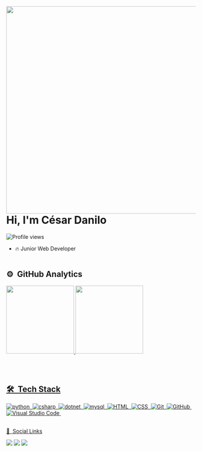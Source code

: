 
<img align="right" height="550em"  src="https://raw.githubusercontent.com/gist/CesarDanilo/68e48684b7ff14885d7a2fa10ebb6688/raw/43e35076ac60fcc5a4f20880576d545334afa207/githubcard2.svg"/>
<h1 align="left">Hi, I'm César Danilo</h1>
<p align="left"> <img src="https://komarev.com/ghpvc/?username=CesarDanilo&color=blueviolet" alt="Profile views" /> </p>

- 🔥 Junior Web Developer
<br><br>

## ⚙️ &nbsp;GitHub Analytics

<div align="left">
  <a href="https://github.com/CesarDanilo">
  <img height="180m" src="https://github-readme-stats.vercel.app/api?username=CesarDanilo&show_icons=true&theme=midnight-purple&include_all_commits=true&count_private=true"/>
  <img height="180m" src="https://github-readme-stats.vercel.app/api/top-langs/?username=CesarDanilo&layout=compact&langs_count=7&theme=midnight-purple"/>
</div>

<br><br>

## 🛠 &nbsp;Tech Stack

![python](https://img.shields.io/badge/-Python-05122A?style=for-the-badge&logo=python)&nbsp;
![csharp](https://img.shields.io/badge/-Csharp-05122A?style=for-the-badge&logo=csharp)&nbsp;
![dotnet](https://img.shields.io/badge/-dotnet-05122A?style=for-the-badge&logo=dotnet)&nbsp;
![mysql](https://img.shields.io/badge/-Mysql-05122A?style=for-the-badge&logo=mysql)&nbsp;
![HTML](https://img.shields.io/badge/-HTML-05122A?style=for-the-badge&logo=HTML5)&nbsp;
![CSS](https://img.shields.io/badge/-CSS-05122A?style=for-the-badge&logo=CSS3&logoColor=1572B6)&nbsp;
![Git](https://img.shields.io/badge/-Git-05122A?style=for-the-badge&logo=git)&nbsp;
![GitHub](https://img.shields.io/badge/-GitHub-05122A?style=for-the-badge&logo=github)&nbsp;
![Visual Studio Code](https://img.shields.io/badge/-Visual%20Studio%20Code-05122A?style=for-the-badge&logo=visual-studio-code&logoColor=007ACC)&nbsp;
 <br><br>

🦲 &nbsp;Social Links

<p align="left" style="background:yellow">


<div>
  <a href="https://instagram.com/cesar_danilo616" target="_blank"><img src="https://img.shields.io/badge/-Instagram-%23E4405F?style=for-the-badge&logo=instagram&logoColor=white" target="_blank"></a>
  <a href = "mailto:cesardanilopalacios616@gmail.com"><img src="https://img.shields.io/badge/-Gmail-%23333?style=for-the-badge&logo=gmail&logoColor=white" target="_blank"></a>
  <a href="www.linkedin.com/in/ 
césar-danilo-palácios-ortega-396408153
" target="_blank"><img src="https://img.shields.io/badge/-LinkedIn-%230077B5?style=for-the-badge&logo=linkedin&logoColor=white" target="_blank"></a> 
</div>
 </p>
 



